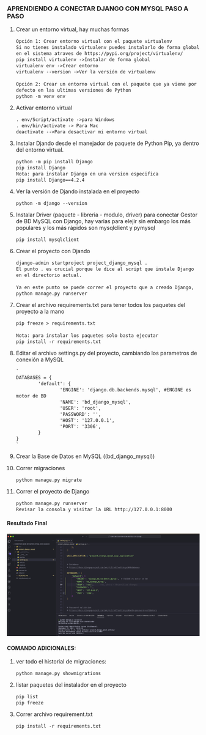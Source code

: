 ### APRENDIENDO A CONECTAR DJANGO CON MYSQL PASO A PASO

1.  Crear un entorno virtual, hay muchas formas

        Opción 1: Crear entorno virtual con el paquete virtualenv
        Si no tienes instalado virtualenv puedes instalarlo de forma global en el sistema atraves de https://pypi.org/project/virtualenv/
        pip install virtualenv ->Instalar de forma global
        virtualenv env ->Crear entorno
        virtualenv --version ->Ver la versión de virtualenv

        Opción 2: Crear un entorno virtual con el paquete que ya viene por defecto en las ultimas versiones de Python
        python -m venv env

2.  Activar entorno virtual

        . env/Script/activate ->para Windows
        . env/bin/activate -> Para Mac
        deactivate -->Para desactivar mi entorno virtual

3.  Instalar Djando desde el manejador de paquete de Python Pip, ya dentro del entorno virtual.

        python -m pip install Django
        pip install Django
        Nota: para instalar Django en una version especifica
        pip install Django==4.2.4

4.  Ver la versión de Djando instalada en el proyecto

        python -m django --version

5.  Instalar Driver (paquete - libreria - modulo, driver) para conectar Gestor de BD MySQL con Django, hay varias para elejir sin embargo los más populares y los más rápidos son mysqlclient y pymysql

        pip install mysqlclient

6.  Crear el proyecto con Djando

        django-admin startproject project_django_mysql .
        El punto . es crucial porque le dice al script que instale Django en el directorio actual.

        Ya en este punto se puede correr el proyecto que a creado Django,
        python manage.py runserver

7.  Crear el archivo requirements.txt para tener todos los paquetes del proyecto a la mano

        pip freeze > requirements.txt

        Nota: para instalar los paquetes solo basta ejecutar
        pip install -r requirements.txt

8.  Editar el archivo settings.py del proyecto, cambiando los parametros de conexión a MySQL

        `
        DATABASES = {
                'default': {
                        'ENGINE': 'django.db.backends.mysql', #ENGINE es motor de BD
                        'NAME': 'bd_django_mysql',
                        'USER': 'root',
                        'PASSWORD': '',
                        'HOST': '127.0.0.1',
                        'PORT': '3306',
                }
        }
        `

9.  Crear la Base de Datos en MySQL ((bd_django_mysql))

10. Correr migraciones

        python manage.py migrate

11. Correr el proyecto de Django

        python manage.py runserver
        Revisar la consola y visitar la URL http://127.0.0.1:8000

#### Resultado Final

![](https://raw.githubusercontent.com/urian121/imagenes-proyectos-github/master/conectar%20mysql%20con%20Django.png)

#### COMANDO ADICIONALES:

1.  ver todo el historial de migraciones:

        python manage.py showmigrations

2.  listar paquetes del instalador en el proyecto

        pip list
        pip freeze

3.  Correr archivo requirement.txt

        pip install -r requirements.txt



